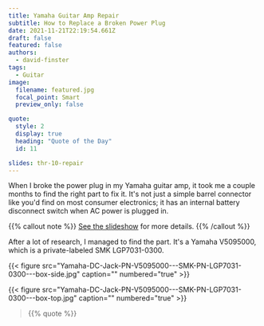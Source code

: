 ```yaml
---
title: Yamaha Guitar Amp Repair
subtitle: How to Replace a Broken Power Plug
date: 2021-11-21T22:19:54.661Z
draft: false
featured: false
authors:
  - david-finster
tags:
  - Guitar
image:
  filename: featured.jpg
  focal_point: Smart
  preview_only: false

quote: 
  style: 2
  display: true
  heading: "Quote of the Day"
  id: 11

slides: thr-10-repair  
---
```


When I broke the power plug in my Yamaha guitar amp, it took me a couple months to find the right part to fix it. It's not just a simple barrel connector like you'd find on most consumer electronics; it has an internal battery disconnect switch when AC power is plugged in.

{{% callout note %}} [See the slideshow](/slides/thr-10-repair/) for more details. {{% /callout %}}

After a lot of research, I managed to find the part. It's a Yamaha V5095000, which is a private-labeled SMK LGP7031-0300.

{{< figure src="Yamaha-DC-Jack-PN-V5095000---SMK-PN-LGP7031-0300---box-side.jpg" caption="" numbered="true" >}}

{{< figure src="Yamaha-DC-Jack-PN-V5095000---SMK-PN-LGP7031-0300---box-top.jpg" caption="" numbered="true" >}}

<blockquote>
{{% quote %}}
</blockquote>
